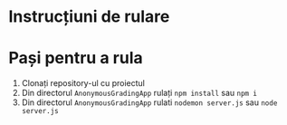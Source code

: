 # Instrucțiuni de rulare

# Pași pentru a rula 
1. Clonați repository-ul cu proiectul
2. Din directorul `AnonymousGradingApp` rulați `npm install` sau `npm i`
3. Din directorul `AnonymousGradingApp` rulati `nodemon server.js` sau `node server.js`